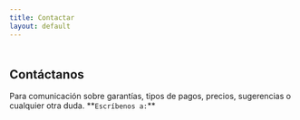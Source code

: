 ```yaml
---
title: Contactar
layout: default
---
```

<div class="container" style="margin-top:10%;margin-bottom:10%;">
<h2 class="text-center" title="Contactar a ferreteria La Cadena">Cont&aacute;ctanos</h2>
Para comunicaci&oacute;n sobre garant&iacute;as, tipos de pagos, precios, sugerencias o cualquier otra duda.
**<code>Escr&iacute;benos a:</code>** <miniferreterialacadena@gmail.com>
</div>
